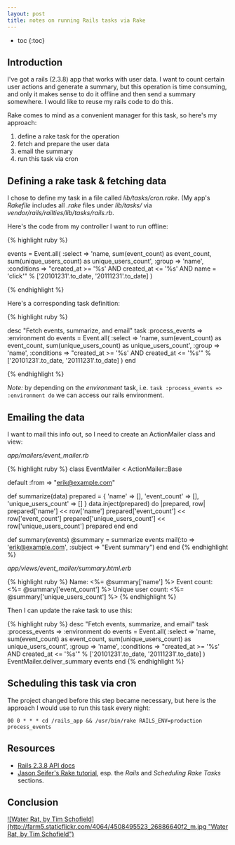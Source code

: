 ```yaml
---
layout: post
title: notes on running Rails tasks via Rake
---
```


* toc
{:toc}

## Introduction

I've got a rails (2.3.8) app that works with user data. I want to count certain user actions and generate a summary, but this operation is time consuming, and only it makes sense to do it offline and then send a summary somewhere. I would like to reuse my rails code to do this.

Rake comes to mind as a convenient manager for this task, so here's my approach:

1. define a rake task for the operation
1. fetch and prepare the user data
1. email the summary
1. run this task via cron

## Defining a rake task & fetching data

I chose to define my task in a file called _lib/tasks/cron.rake_. (My app's _Rakefile_ includes all _.rake_ files under _lib/tasks/_ via _vendor/rails/railties/lib/tasks/rails.rb_.

Here's the code from my controller I want to run offline:

{% highlight ruby %}

events = Event.all(
  :select => 'name, sum(event_count) as event_count, sum(unique_users_count) as unique_users_count',
  :group => 'name',
  :conditions => "created_at >= '%s' AND created_at <= '%s' AND name = 'click'" %
    ['20101231'.to_date, '20111231'.to_date]
)

{% endhighlight %}

Here's a corresponding task definition:

{% highlight ruby %}

desc "Fetch events, summarize, and email"
task :process_events => :environment do
  events = Event.all(
    :select => 'name, sum(event_count) as event_count, sum(unique_users_count) as unique_users_count',
    :group => 'name',
    :conditions => "created_at >= '%s' AND created_at <= '%s'" % ['20101231'.to_date, '20111231'.to_date]
  )
end

{% endhighlight %}

*Note:* by depending on the _environment_ task, i.e. `task :process_events => :environment do` we can access our rails environment.

## Emailing the data

I want to mail this info out, so I need to create an ActionMailer class and view:

_app/mailers/event&#95;mailer.rb_

{% highlight ruby %}
class EventMailer < ActionMailer::Base

  default :from => "erik@example.com"

  def summarize(data)
    prepared = {
      'name' => [],
      'event_count' => [],
      'unique_users_count' => []
    }
    data.inject(prepared) do |prepared, row|
      prepared['name'] << row['name']
      prepared['event_count'] << row['event_count']
      prepared['unique_users_count'] << row['unique_users_count']
      prepared
    end
  end

  def summary(events)
    @summary = summarize events
    mail(:to => 'erik@example.com', :subject => "Event summary")
  end
end
{% endhighlight %}

_app/views/event&#95;mailer/summary.html.erb_

{% highlight ruby %}
Name: <%= @summary['name'] %>
Event count: <%= @summary['event_count'] %>
Unique user count: <%= @summary['unique_users_count'] %>
{% endhighlight %}

Then I can update the rake task to use this:

{% highlight ruby %}
desc "Fetch events, summarize, and email"
task :process_events => :environment do
  events = Event.all(
    :select => 'name, sum(event_count) as event_count, sum(unique_users_count) as unique_users_count',
    :group => 'name',
    :conditions => "created_at >= '%s' AND created_at <= '%s'" % ['20101231'.to_date, '20111231'.to_date]
  )
  EventMailer.deliver_summary events
end
{% endhighlight %}

## Scheduling this task via cron

The project changed before this step became necessary, but here is the approach I would use to run this task every night:

`00 0 * * * cd /rails_app && /usr/bin/rake RAILS_ENV=production process_events`

## Resources

* [Rails 2.3.8 API docs](http://railsapi.com/doc/rails-v2.3.8/)
* [Jason Seifer's Rake tutorial](http://jasonseifer.com/2010/04/06/rake-tutorial), esp. the _Rails_ and _Scheduling Rake Tasks_ sections.

## Conclusion

<a href="http://www.flickr.com/photos/foxtree1/4508495523/">
![Water Rat, by Tim Schofield](http://farm5.staticflickr.com/4064/4508495523_26886640f2_m.jpg "Water Rat, by Tim Schofield")
</a>
